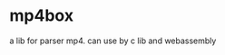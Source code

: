<!--
 * @Author: xiuquanxu
 * @Company: kaochong
 * @Date: 2020-05-19 23:57:02
 * @LastEditors: xiuquanxu
 * @LastEditTime: 2020-05-22 00:10:20
--> 
# mp4box
a lib for parser mp4. can use by c lib and webassembly